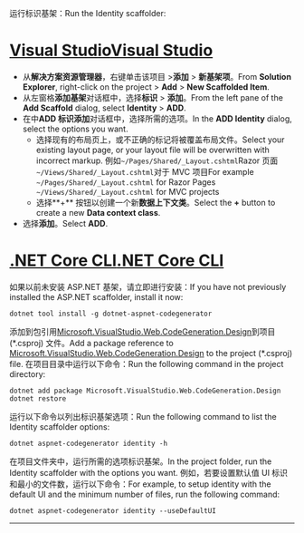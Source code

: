 <span data-ttu-id="96df4-101">运行标识基架：</span><span class="sxs-lookup"><span data-stu-id="96df4-101">Run the Identity scaffolder:</span></span>

# <a name="visual-studiotabvisual-studio"></a>[<span data-ttu-id="96df4-102">Visual Studio</span><span class="sxs-lookup"><span data-stu-id="96df4-102">Visual Studio</span></span>](#tab/visual-studio)

* <span data-ttu-id="96df4-103">从**解决方案资源管理器**，右键单击该项目 >**添加** > **新基架项**。</span><span class="sxs-lookup"><span data-stu-id="96df4-103">From **Solution Explorer**, right-click on the project > **Add** > **New Scaffolded Item**.</span></span>
* <span data-ttu-id="96df4-104">从左窗格**添加基架**对话框中，选择**标识** > **添加**。</span><span class="sxs-lookup"><span data-stu-id="96df4-104">From the left pane of the **Add Scaffold** dialog, select **Identity** > **ADD**.</span></span>
* <span data-ttu-id="96df4-105">在中**ADD 标识添加**对话框中，选择所需的选项。</span><span class="sxs-lookup"><span data-stu-id="96df4-105">In the **ADD Identity** dialog, select the options you want.</span></span>
  * <span data-ttu-id="96df4-106">选择现有的布局页上，或不正确的标记将被覆盖布局文件。</span><span class="sxs-lookup"><span data-stu-id="96df4-106">Select your existing layout page, or your layout file will be overwritten with incorrect markup.</span></span> <span data-ttu-id="96df4-107">例如`~/Pages/Shared/_Layout.cshtml`Razor 页面`~/Views/Shared/_Layout.cshtml`对于 MVC 项目</span><span class="sxs-lookup"><span data-stu-id="96df4-107">For example `~/Pages/Shared/_Layout.cshtml` for Razor Pages `~/Views/Shared/_Layout.cshtml` for MVC projects</span></span>
  * <span data-ttu-id="96df4-108">选择**+** 按钮以创建一个新**数据上下文类**。</span><span class="sxs-lookup"><span data-stu-id="96df4-108">Select the **+** button to create a new **Data context class**.</span></span>
* <span data-ttu-id="96df4-109">选择**添加**。</span><span class="sxs-lookup"><span data-stu-id="96df4-109">Select **ADD**.</span></span>

# <a name="net-core-clitabnetcore-cli"></a>[<span data-ttu-id="96df4-110">.NET Core CLI</span><span class="sxs-lookup"><span data-stu-id="96df4-110">.NET Core CLI</span></span>](#tab/netcore-cli)

<span data-ttu-id="96df4-111">如果以前未安装 ASP.NET 基架，请立即进行安装：</span><span class="sxs-lookup"><span data-stu-id="96df4-111">If you have not previously installed the ASP.NET scaffolder, install it now:</span></span>

```cli
dotnet tool install -g dotnet-aspnet-codegenerator
```

<span data-ttu-id="96df4-112">添加到包引用[Microsoft.VisualStudio.Web.CodeGeneration.Design](https://www.nuget.org/packages/Microsoft.VisualStudio.Web.CodeGeneration.Design/)到项目 (\*.csproj) 文件。</span><span class="sxs-lookup"><span data-stu-id="96df4-112">Add a package reference to [Microsoft.VisualStudio.Web.CodeGeneration.Design](https://www.nuget.org/packages/Microsoft.VisualStudio.Web.CodeGeneration.Design/) to the project (\*.csproj) file.</span></span> <span data-ttu-id="96df4-113">在项目目录中运行以下命令：</span><span class="sxs-lookup"><span data-stu-id="96df4-113">Run the following command in the project directory:</span></span>

```cli
dotnet add package Microsoft.VisualStudio.Web.CodeGeneration.Design
dotnet restore
```

<span data-ttu-id="96df4-114">运行以下命令以列出标识基架选项：</span><span class="sxs-lookup"><span data-stu-id="96df4-114">Run the following command to list the Identity scaffolder options:</span></span>

```cli
dotnet aspnet-codegenerator identity -h
```

<span data-ttu-id="96df4-115">在项目文件夹中，运行所需的选项标识基架。</span><span class="sxs-lookup"><span data-stu-id="96df4-115">In the project folder, run the Identity scaffolder with the options you want.</span></span> <span data-ttu-id="96df4-116">例如，若要设置默认值 UI 标识和最小的文件数，运行以下命令：</span><span class="sxs-lookup"><span data-stu-id="96df4-116">For example, to setup identity with the default UI and the minimum number of files, run the following command:</span></span>

```cli
dotnet aspnet-codegenerator identity --useDefaultUI
```

-------------
